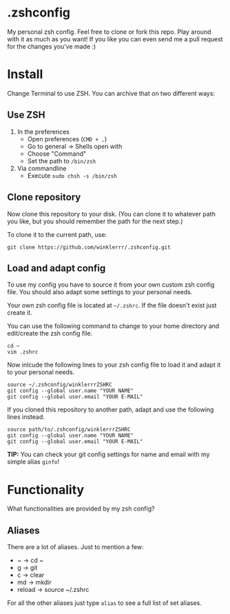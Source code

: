 # .zshconfig
My personal zsh config. Feel free to clone or fork this repo. Play around with it as much as you want! If you like you can even send me a pull request for the changes you've made :)

# Install
Change Terminal to use ZSH. You can archive that on two different ways:

## Use ZSH
1. In the preferences
    + Open preferences (`CMD + ,`)
    + Go to general -> Shells open with
    + Choose "Command" 
    + Set the path to `/bin/zsh`
2. Via commandline
    + Execute `sudo chsh -s /bin/zsh`

## Clone repository
Now clone this repository to your disk. (You can clone it to whatever path you like, but you should remember the path for the next step.)

To clone it to the current path, use:

```{bash}
git clone https://github.com/winklerrr/.zshconfig.git
```

## Load and adapt config
To use my config you have to source it from your own custom zsh config file. You should also adapt some settings to your personal needs. 

Your own zsh config file is located at ```~/.zshrc```. If the file doesn't exist just create it.

You can use the following command to change to your home directory and edit/create the zsh config file.

```{bash}
cd ~
vim .zshrc
```

Now inlcude the following lines to your zsh config file to load it and adapt it to your personal needs.

```{bash}
source ~/.zshconfig/winklerrrZSHRC
git config --global user.name "YOUR NAME" 
git config --global user.email "YOUR E-MAIL" 
```

If you cloned this repository to another path, adapt and use the following lines instead.

```{bash}
source path/to/.zshconfig/winklerrrZSHRC
git config --global user.name "YOUR NAME" 
git config --global user.email "YOUR E-MAIL" 
```

**TIP:** You can check your git config settings for name and email with my simple alias `ginfo`!

# Functionality
What functionalities are provided by my zsh config?

## Aliases
There are a lot of aliases. Just to mention a few:

* ~		->	cd ~
* g		->	git
* c		->	clear
* md		-> 	mkdir
* reload	->	source ~/.zshrc

For all the other aliases just type `alias` to see a full list of set aliases.
